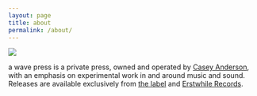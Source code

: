```yaml
---
layout: page
title: about
permalink: /about/
---
```


![](https://www.awavepress.com/assets/AWP-LOGO.jpg)

a wave press is a private press, owned and operated by [Casey Anderson](http://caseyanderson.com/), with an emphasis on experimental work in and around music and sound. Releases are available exclusively from [the label](https://awavepress.bandcamp.com/) and [Erstwhile Records](http://www.erstwhilerecords.com/).
